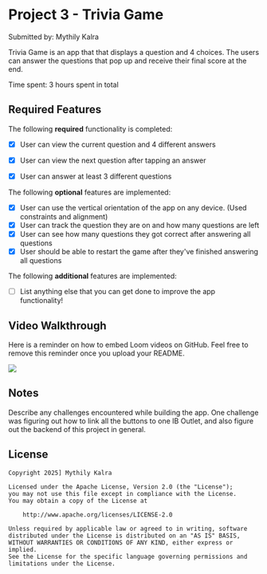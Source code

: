# Project 3 - Trivia Game

Submitted by: Mythily Kalra

Trivia Game is an app that that displays a question and 4 choices. The users can answer the questions that pop up and receive their final score at the end. 

Time spent: 3 hours spent in total

## Required Features

The following **required** functionality is completed:

- [x] User can view the current question and 4 different answers
- [x] User can view the next question after tapping an answer
- [x] User can answer at least 3 different questions


The following **optional** features are implemented:

- [x] User can use the vertical orientation of the app on any device. (Used constraints and alignment)
- [x] User can track the question they are on and how many questions are left
- [x] User can see how many questions they got correct after answering all questions
- [x] User should be able to restart the game after they've finished answering all questions

The following **additional** features are implemented:

- [ ] List anything else that you can get done to improve the app functionality!


## Video Walkthrough

Here is a reminder on how to embed Loom videos on GitHub. Feel free to remove this reminder once you upload your README. 

<div>
    <a href="https://www.loom.com/share/00fcfbffb9b84136803403dd20e01841">
    </a>
    <a href="https://www.loom.com/share/00fcfbffb9b84136803403dd20e01841">
      <img style="max-width:300px;" src="https://cdn.loom.com/sessions/thumbnails/00fcfbffb9b84136803403dd20e01841-0b828b746d444670-full-play.gif">
    </a>
  </div>

## Notes

Describe any challenges encountered while building the app. One challenge was figuring out how to link all the buttons to one IB Outlet, and also figure out the backend of this project in general. 

## License

    Copyright 2025] Mythily Kalra

    Licensed under the Apache License, Version 2.0 (the "License");
    you may not use this file except in compliance with the License.
    You may obtain a copy of the License at

        http://www.apache.org/licenses/LICENSE-2.0

    Unless required by applicable law or agreed to in writing, software
    distributed under the License is distributed on an "AS IS" BASIS,
    WITHOUT WARRANTIES OR CONDITIONS OF ANY KIND, either express or implied.
    See the License for the specific language governing permissions and
    limitations under the License.
